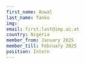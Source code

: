 ```yaml
---
first_name: Auwal  
last_name: Tanko
img: 
email: first.last@imp.ac.at
country: Nigeria
member_from: January 2025
member_till: February 2025
position: Intern
---
```

